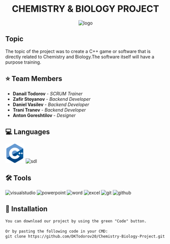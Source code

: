 <h1 align = center> CHEMISTRY & BIOLOGY PROJECT </h1>
<p align = "center">
<img src = "" width = "400px" alt = "logo">
</p>

## Topic
The topic of the project was to create a C++ game or software that is directly related to Chemistry and Biology.The software itself will have a purpose training.
## ⭐ Team Members
* **Danail Todorov** - *SCRUM Trainer* 
 * **Zafir Stoyanov** - *Backend Developer* 
* **Daniel Vasilev** - *Backend Developer*
* **Trani Tranev** - *Backend Developer* 
* **Anton Goreshtilov** - *Designer* 
## 💻 Languages
<p align = "left"
<a><img src="https://raw.githubusercontent.com/devicons/devicon/master/icons/cplusplus/cplusplus-original.svg" alt="cplusplus" width="60" height="60"/> </a>
<a><img src="https://upload.wikimedia.org/wikipedia/commons/thumb/1/16/Simple_DirectMedia_Layer%2C_Logo.svg/1200px-Simple_DirectMedia_Layer%2C_Logo.svg.png" alt="sdl" width="100" height="60"/> </a>
</p>

## 🛠️ Tools
<p align = "left">
<a><img src="https://upload.wikimedia.org/wikipedia/commons/thumb/5/59/Visual_Studio_Icon_2019.svg/2060px-Visual_Studio_Icon_2019.svg.png" alt="visualstudio" width="60" height="60"/> </a>
<a><img src="https://upload.wikimedia.org/wikipedia/commons/thumb/0/0d/Microsoft_Office_PowerPoint_%282019%E2%80%93present%29.svg/1200px-Microsoft_Office_PowerPoint_%282019%E2%80%93present%29.svg.png" alt="powerpoint" width="61" height="58"/> </a>
<a><img src="https://upload.wikimedia.org/wikipedia/commons/thumb/f/fd/Microsoft_Office_Word_%282019%E2%80%93present%29.svg/1200px-Microsoft_Office_Word_%282019%E2%80%93present%29.svg.png" alt="word" width="61" height="58"/> </a>
<a><img src="https://upload.wikimedia.org/wikipedia/commons/thumb/7/73/Microsoft_Excel_2013-2019_logo.svg/1200px-Microsoft_Excel_2013-2019_logo.svg.png" alt="excel" width="61" height="58"/> </a>
<a><img src="https://avatars.githubusercontent.com/u/18133?s=200&v=4" alt="git" width="61" height="58"/> </a>
<a><img src="https://cdn-icons-png.flaticon.com/512/25/25231.png" alt="github" width="61" height="58"/> </a>
</p>

## 🧰 Installation
```
You can download our project by using the green "Code" button.

Or by pasting the following code in your CMD:
git clone https://github.com/DKTodorov20/Chemistry-Biology-Project.git
```
